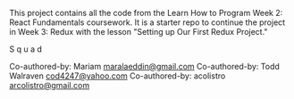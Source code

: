 This project contains all the code from the Learn How to Program Week 2: React Fundamentals coursework. It is a starter repo to continue the project in Week 3: Redux with the lesson "Setting up Our First Redux Project."

S q u a d

Co-authored-by: Mariam <maralaeddin@gmail.com>
Co-authored-by: Todd Walraven <cod4247@yahoo.com>
Co-authored-by: acolistro <arcolistro@gmail.com>
